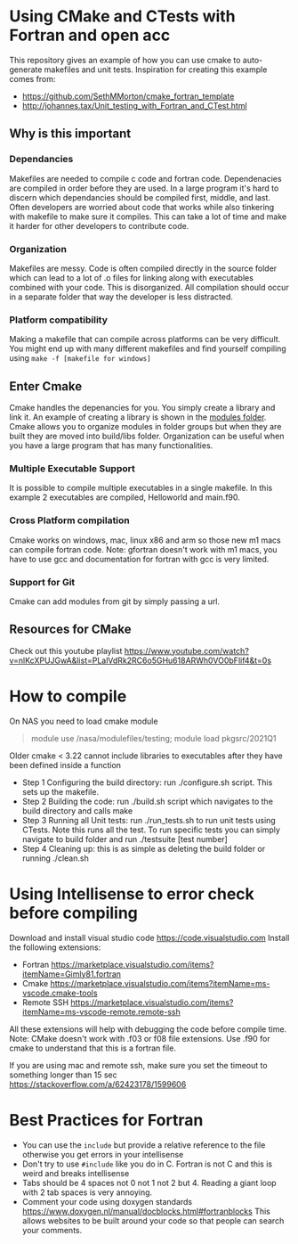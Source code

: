 # Using CMake and CTests with Fortran and open acc
This repository gives an example of how you can use cmake to auto-generate makefiles and unit tests. 
Inspiration for creating this example comes from:
- https://github.com/SethMMorton/cmake_fortran_template
- http://johannes.tax/Unit_testing_with_Fortran_and_CTest.html  

## Why is this important
### Dependancies
Makefiles are needed to compile c code and fortran code. Dependenacies are compiled in order before they are used. In a large program it's hard to discern which dependancies should be compiled first, middle, and last. Often developers are worried about code that works while also tinkering with makefile to make sure it compiles. This can take a lot of time and make it harder for other developers to contribute code. 

### Organization

Makefiles are messy. Code is often compiled directly in the source folder which can lead to a lot of .o files for linking along with executables combined with your code. This is disorganized. All compilation should occur in a separate folder that way the developer is less distracted. 

### Platform compatibility
Making a makefile that can compile across platforms can be very difficult. You might end up with many different makefiles and find yourself compiling using `make -f [makefile for windows]` 

## Enter Cmake
Cmake handles the depenancies for you. You simply create a library and link it. An example of creating a library is shown in the [modules folder](https://github.com/pjuangph/fortran-cmake-unit-tests/tree/main/modules/material_properties). Cmake allows you to organize modules in folder groups but when they are built they are moved into build/libs folder. Organization can be useful when you have a large program that has many functionalities. 


### Multiple Executable Support
It is possible to compile multiple executables in a single makefile. In this example 2 executables are compiled, Helloworld and main.f90. 

### Cross Platform compilation
Cmake works on windows, mac, linux x86 and arm so those new m1 macs can compile fortran code. Note: gfortran doesn't work with m1 macs, you have to use gcc and documentation for fortran with gcc is very limited. 

### Support for Git
Cmake can add modules from git by simply passing a url. 

## Resources for CMake
Check out this youtube playlist 
https://www.youtube.com/watch?v=nlKcXPUJGwA&list=PLalVdRk2RC6o5GHu618ARWh0VO0bFlif4&t=0s

# How to compile
On NAS you need to load cmake module
> module use /nasa/modulefiles/testing; module load pkgsrc/2021Q1 

Older cmake < 3.22 cannot include libraries to executables after they have been defined inside a function
- Step 1 Configuring the build directory: run ./configure.sh script. This sets up the makefile.
- Step 2 Building the code: run ./build.sh script which navigates to the build directory and calls make
- Step 3 Running all Unit tests: run ./run_tests.sh to run unit tests using CTests. Note this runs all the test. To run specific tests you can simply navigate to build folder and run ./testsuite [test number] 
- Step 4 Cleaning up: this is as simple as deleting the build folder or running ./clean.sh 



# Using Intellisense to error check before compiling
Download and install visual studio code https://code.visualstudio.com 
Install the following extensions:
- Fortran https://marketplace.visualstudio.com/items?itemName=Gimly81.fortran
- Cmake https://marketplace.visualstudio.com/items?itemName=ms-vscode.cmake-tools 
- Remote SSH https://marketplace.visualstudio.com/items?itemName=ms-vscode-remote.remote-ssh 

All these extensions will help with debugging the code before compile time. 
Note: CMake doesn't work with .f03 or f08 file extensions. Use .f90 for cmake to understand that this is a fortran file.

If you are using mac and remote ssh, make sure you set the timeout to something longer than 15 sec https://stackoverflow.com/a/62423178/1599606 

# Best Practices for Fortran
- You can use the `include` but provide a relative reference to the file otherwise you get errors in your intellisense
- Don't try to use `#include` like you do in C. Fortran is not C and this is weird and breaks intellisense
- Tabs should be 4 spaces not 0 not 1 not 2 but 4. Reading a giant loop with 2 tab spaces is very annoying. 
- Comment your code using doxygen standards https://www.doxygen.nl/manual/docblocks.html#fortranblocks This allows websites to be built around your code so that people can search your comments.
